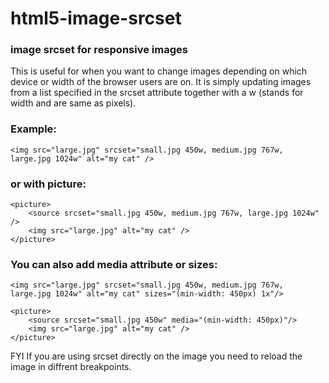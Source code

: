 # html5-image-srcset

### image srcset for responsive images

This is useful for when you want to change images depending on which device or width of the browser users are on.
It is simply updating images from a list specified in the srcset attribute together 
with a w (stands for width and are same as pixels).


### Example: 

``` 
<img src="large.jpg" srcset="small.jpg 450w, medium.jpg 767w, large.jpg 1024w" alt="my cat" /> 
```

### or with picture:

``` 
<picture>
    <source srcset="small.jpg 450w, medium.jpg 767w, large.jpg 1024w" />
    <img src="large.jpg" alt="my cat" /> 
</picture>
```

### You can also add media attribute or sizes:

``` 
<img src="large.jpg" srcset="small.jpg 450w, medium.jpg 767w, large.jpg 1024w" alt="my cat" sizes="(min-width: 450px) 1x"/> 
```

```
<picture>
    <source srcset="small.jpg 450w" media="(min-width: 450px)"/>
    <img src="large.jpg" alt="my cat" /> 
</picture>
``` 

FYI If you are using srcset directly on the image you need to reload the image in diffrent breakpoints.
